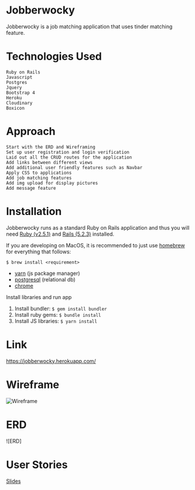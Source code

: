 # Jobberwocky
Jobberwocky is a job matching application that uses tinder matching feature.

# Technologies Used
  ```
  Ruby on Rails
  Javascript
  Postgres
  Jquery
  Bootstrap 4
  Heroku
  Cloudinary
  Boxicon
  ```

# Approach
  ```
  Start with the ERD and Wireframing
  Set up user registration and login verification
  Laid out all the CRUD routes for the application 
  Add links between different views
  Add additional user friendly features such as Navbar
  Apply CSS to applications
  Add job matching features
  Add img upload for display pictures
  Add message feature
  ```

# Installation
Jobberwocky runs as a standard Ruby on Rails application and thus you will need [Ruby (v2.5.1)](https://www.ruby-lang.org/en/) and [Rails (5.2.3)](https://guides.rubyonrails.org/getting_started.html) installed.

If you are developing on MacOS, it is recommended to just use [homebrew](https://brew.sh/) for everything that follows:

```
$ brew install <requirement>
```
- [yarn](https://yarnpkg.com/lang/en/docs/install/) (js package manager)
- [postgresql](https://www.postgresql.org/) (relational db)
- [chrome](https://www.google.com/chrome/browser/desktop/index.html)

Install libraries and run app

1. Install bundler: `$ gem install bundler`
2. Install ruby gems: `$ bundle install`
3. Install JS libraries: `$ yarn install`


# Link
https://jobberwocky.herokuapp.com/
  
# Wireframe
![Wireframe](https://raw.githubusercontent.com/Garricktgh/Jobberwocky/master/documents/Wireframe_Jobberwocky.png)

# ERD
![ERD]

# User Stories
[Slides](https://prezi.com/view/zECB4pd44GHmn3FwnN0H/)


